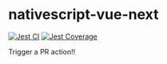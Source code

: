 # nativescript-vue-next 

[![Jest CI](https://github.com/rigor789/nativescript-vue-next/workflows/Jest%20CI/badge.svg?branch=master)](https://github.com/rigor789/nativescript-vue-next/actions?query=workflow%3A%22Jest+CI%22)
[![Jest Coverage](https://coverage.nativescript-vue.org/badge.svg)](https://coverage.nativescript-vue.org)

Trigger a PR action!!
